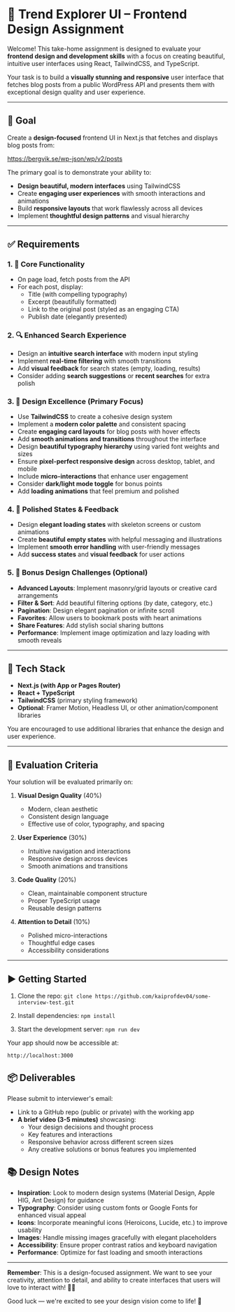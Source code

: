 # 🎨 Trend Explorer UI – Frontend Design Assignment

Welcome! This take-home assignment is designed to evaluate your **frontend design and development skills** with a focus on creating beautiful, intuitive user interfaces using React, TailwindCSS, and TypeScript.

Your task is to build a **visually stunning and responsive** user interface that fetches blog posts from a public WordPress API and presents them with exceptional design quality and user experience.

---

## 📌 Goal

Create a **design-focused** frontend UI in Next.js that fetches and displays blog posts from:

https://bergvik.se/wp-json/wp/v2/posts

The primary goal is to demonstrate your ability to:
- **Design beautiful, modern interfaces** using TailwindCSS
- Create **engaging user experiences** with smooth interactions and animations
- Build **responsive layouts** that work flawlessly across all devices
- Implement **thoughtful design patterns** and visual hierarchy

---

## ✅ Requirements

### 1. 🎯 Core Functionality
- On page load, fetch posts from the API
- For each post, display:
  - Title (with compelling typography)
  - Excerpt (beautifully formatted)
  - Link to the original post (styled as an engaging CTA)
  - Publish date (elegantly presented)

### 2. 🔍 Enhanced Search Experience
- Design an **intuitive search interface** with modern input styling
- Implement **real-time filtering** with smooth transitions
- Add **visual feedback** for search states (empty, loading, results)
- Consider adding **search suggestions** or **recent searches** for extra polish

### 3. 🎨 **Design Excellence** (Primary Focus)
- Use **TailwindCSS** to create a cohesive design system
- Implement a **modern color palette** and consistent spacing
- Create **engaging card layouts** for blog posts with hover effects
- Add **smooth animations and transitions** throughout the interface
- Design **beautiful typography hierarchy** using varied font weights and sizes
- Ensure **pixel-perfect responsive design** across desktop, tablet, and mobile
- Include **micro-interactions** that enhance user engagement
- Consider **dark/light mode toggle** for bonus points
- Add **loading animations** that feel premium and polished

### 4. 🚦 Polished States & Feedback
- Design **elegant loading states** with skeleton screens or custom animations
- Create **beautiful empty states** with helpful messaging and illustrations
- Implement **smooth error handling** with user-friendly messages
- Add **success states** and **visual feedback** for user actions

### 5. 🌟 **Bonus Design Challenges** (Optional)
- **Advanced Layouts**: Implement masonry/grid layouts or creative card arrangements
- **Filter & Sort**: Add beautiful filtering options (by date, category, etc.)
- **Pagination**: Design elegant pagination or infinite scroll
- **Favorites**: Allow users to bookmark posts with heart animations
- **Share Features**: Add stylish social sharing buttons
- **Performance**: Implement image optimization and lazy loading with smooth reveals

---

## 🔧 Tech Stack

- **Next.js (with App or Pages Router)**
- **React + TypeScript**
- **TailwindCSS** (primary styling framework)
- **Optional**: Framer Motion, Headless UI, or other animation/component libraries

You are encouraged to use additional libraries that enhance the design and user experience.

---

## 🎯 Evaluation Criteria

Your solution will be evaluated primarily on:

1. **Visual Design Quality** (40%)
   - Modern, clean aesthetic
   - Consistent design language
   - Effective use of color, typography, and spacing

2. **User Experience** (30%)
   - Intuitive navigation and interactions
   - Responsive design across devices
   - Smooth animations and transitions

3. **Code Quality** (20%)
   - Clean, maintainable component structure
   - Proper TypeScript usage
   - Reusable design patterns

4. **Attention to Detail** (10%)
   - Polished micro-interactions
   - Thoughtful edge cases
   - Accessibility considerations

---

## ▶️ Getting Started

1. Clone the repo:
   `git clone https://github.com/kaiprofdev04/some-interview-test.git`

2. Install dependencies:
   `npm install`

3. Start the development server:
   `npm run dev`

Your app should now be accessible at:

`http://localhost:3000`

## 📦 Deliverables

Please submit to interviewer's email:
- Link to a GitHub repo (public or private) with the working app
- **A brief video (3-5 minutes)** showcasing:
  - Your design decisions and thought process
  - Key features and interactions
  - Responsive behavior across different screen sizes
  - Any creative solutions or bonus features you implemented

## 📚 Design Notes

- **Inspiration**: Look to modern design systems (Material Design, Apple HIG, Ant Design) for guidance
- **Typography**: Consider using custom fonts or Google Fonts for enhanced visual appeal
- **Icons**: Incorporate meaningful icons (Heroicons, Lucide, etc.) to improve usability
- **Images**: Handle missing images gracefully with elegant placeholders
- **Accessibility**: Ensure proper contrast ratios and keyboard navigation
- **Performance**: Optimize for fast loading and smooth interactions

---

**Remember**: This is a design-focused assignment. We want to see your creativity, attention to detail, and ability to create interfaces that users will love to interact with! 🎨✨

Good luck — we're excited to see your design vision come to life! 🚀